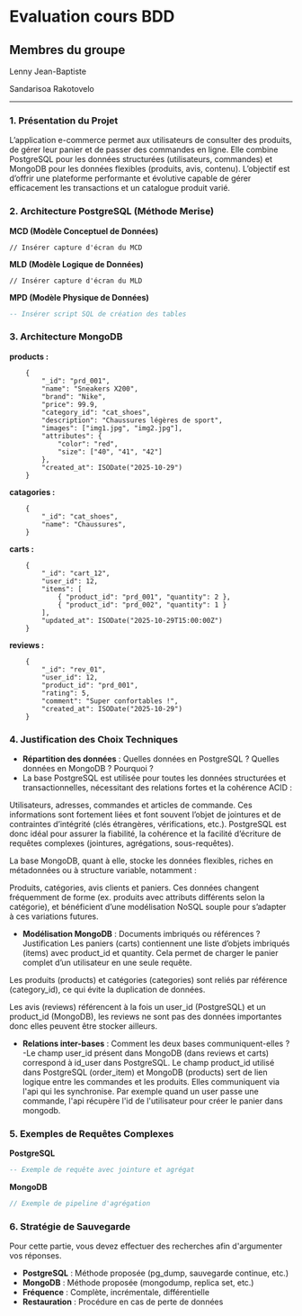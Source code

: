 # Evaluation cours BDD

## Membres du groupe

Lenny Jean-Baptiste

Sandarisoa Rakotovelo

---

### 1. Présentation du Projet

L’application e-commerce permet aux utilisateurs de consulter des produits, de gérer leur panier et de passer des commandes en ligne.
Elle combine PostgreSQL pour les données structurées (utilisateurs, commandes) et MongoDB pour les données flexibles (produits, avis, contenu).
L’objectif est d’offrir une plateforme performante et évolutive capable de gérer efficacement les transactions et un catalogue produit varié.

### 2. Architecture PostgreSQL (Méthode Merise)

**MCD (Modèle Conceptuel de Données)**

```
// Insérer capture d'écran du MCD
```

**MLD (Modèle Logique de Données)**

```
// Insérer capture d'écran du MLD
```

**MPD (Modèle Physique de Données)**

```sql
-- Insérer script SQL de création des tables
```

### 3. Architecture MongoDB


**products :**
```
    {
        "_id": "prd_001",
        "name": "Sneakers X200",
        "brand": "Nike",
        "price": 99.9,
        "category_id": "cat_shoes",
        "description": "Chaussures légères de sport",
        "images": ["img1.jpg", "img2.jpg"],
        "attributes": {
            "color": "red",
            "size": ["40", "41", "42"]
        },
        "created_at": ISODate("2025-10-29")
    }
```
**catagories :**
```
    {
        "_id": "cat_shoes",
        "name": "Chaussures",
    }
```
**carts :**
```
    {
        "_id": "cart_12",
        "user_id": 12,
        "items": [
            { "product_id": "prd_001", "quantity": 2 },
            { "product_id": "prd_002", "quantity": 1 }
        ],
        "updated_at": ISODate("2025-10-29T15:00:00Z")
    }
```
**reviews :**
```
    {
        "_id": "rev_01",
        "user_id": 12,
        "product_id": "prd_001",
        "rating": 5,
        "comment": "Super confortables !",
        "created_at": ISODate("2025-10-29")
    }
```

### 4. Justification des Choix Techniques

- **Répartition des données** : Quelles données en PostgreSQL ? Quelles données en MongoDB ? Pourquoi ?
- La base PostgreSQL est utilisée pour toutes les données structurées et transactionnelles, nécessitant des relations fortes et la cohérence ACID :

Utilisateurs, adresses, commandes et articles de commande.
Ces informations sont fortement liées et font souvent l’objet de jointures et de contraintes d’intégrité (clés étrangères, vérifications, etc.).
PostgreSQL est donc idéal pour assurer la fiabilité, la cohérence et la facilité d’écriture de requêtes complexes (jointures, agrégations, sous-requêtes).

La base MongoDB, quant à elle, stocke les données flexibles, riches en métadonnées ou à structure variable, notamment :

Produits, catégories, avis clients et paniers.
Ces données changent fréquemment de forme (ex. produits avec attributs différents selon la catégorie), et bénéficient d’une modélisation NoSQL souple pour s’adapter à ces variations futures.

- **Modélisation MongoDB** : Documents imbriqués ou références ? Justification
Les paniers (carts) contiennent une liste d’objets imbriqués (items) avec product_id et quantity.
Cela permet de charger le panier complet d’un utilisateur en une seule requête.

Les produits (products) et catégories (categories) sont reliés par référence (category_id), ce qui évite la duplication de données.

Les avis (reviews) référencent à la fois un user_id (PostgreSQL) et un product_id (MongoDB), les reviews ne sont pas des données importantes donc elles peuvent être stocker ailleurs.

- **Relations inter-bases** : Comment les deux bases communiquent-elles ?
-Le champ user_id présent dans MongoDB (dans reviews et carts) correspond à id_user dans PostgreSQL.
Le champ product_id utilisé dans PostgreSQL (order_item) et MongoDB (products) sert de lien logique entre les commandes et les produits.
Elles communiquent via l'api qui les synchronise. Par exemple quand un user passe une commande, l'api récupère l'id de l'utilisateur pour créer le panier dans mongodb.


### 5. Exemples de Requêtes Complexes

**PostgreSQL**

```sql
-- Exemple de requête avec jointure et agrégat
```

**MongoDB**

```javascript
// Exemple de pipeline d'agrégation
```

### 6. Stratégie de Sauvegarde

Pour cette partie, vous devez effectuer des recherches afin d'argumenter vos réponses.

- **PostgreSQL** : Méthode proposée (pg_dump, sauvegarde continue, etc.)
- **MongoDB** : Méthode proposée (mongodump, replica set, etc.)
- **Fréquence** : Complète, incrémentale, différentielle
- **Restauration** : Procédure en cas de perte de données
